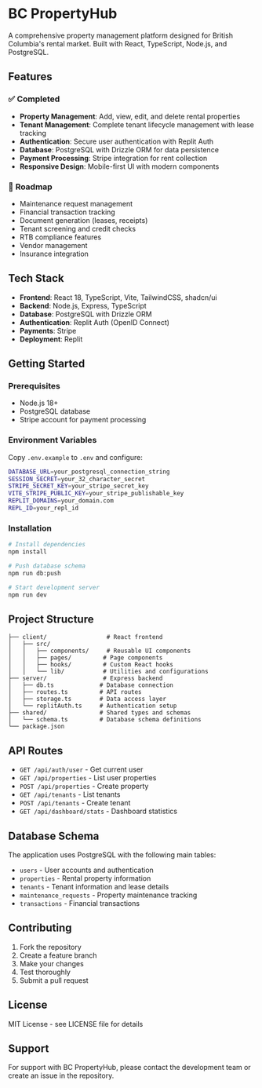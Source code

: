 # BC PropertyHub

A comprehensive property management platform designed for British Columbia's rental market. Built with React, TypeScript, Node.js, and PostgreSQL.

## Features

### ✅ **Completed**
- **Property Management**: Add, view, edit, and delete rental properties
- **Tenant Management**: Complete tenant lifecycle management with lease tracking
- **Authentication**: Secure user authentication with Replit Auth
- **Database**: PostgreSQL with Drizzle ORM for data persistence
- **Payment Processing**: Stripe integration for rent collection
- **Responsive Design**: Mobile-first UI with modern components

### 🚧 **Roadmap** 
- Maintenance request management
- Financial transaction tracking
- Document generation (leases, receipts)
- Tenant screening and credit checks
- RTB compliance features
- Vendor management
- Insurance integration

## Tech Stack

- **Frontend**: React 18, TypeScript, Vite, TailwindCSS, shadcn/ui
- **Backend**: Node.js, Express, TypeScript
- **Database**: PostgreSQL with Drizzle ORM
- **Authentication**: Replit Auth (OpenID Connect)
- **Payments**: Stripe
- **Deployment**: Replit

## Getting Started

### Prerequisites
- Node.js 18+
- PostgreSQL database
- Stripe account for payment processing

### Environment Variables
Copy `.env.example` to `.env` and configure:

```bash
DATABASE_URL=your_postgresql_connection_string
SESSION_SECRET=your_32_character_secret
STRIPE_SECRET_KEY=your_stripe_secret_key
VITE_STRIPE_PUBLIC_KEY=your_stripe_publishable_key
REPLIT_DOMAINS=your_domain.com
REPL_ID=your_repl_id
```

### Installation

```bash
# Install dependencies
npm install

# Push database schema
npm run db:push

# Start development server
npm run dev
```

## Project Structure

```
├── client/                 # React frontend
│   ├── src/
│   │   ├── components/     # Reusable UI components
│   │   ├── pages/         # Page components
│   │   ├── hooks/         # Custom React hooks
│   │   └── lib/           # Utilities and configurations
├── server/                # Express backend
│   ├── db.ts             # Database connection
│   ├── routes.ts         # API routes
│   ├── storage.ts        # Data access layer
│   └── replitAuth.ts     # Authentication setup
├── shared/               # Shared types and schemas
│   └── schema.ts         # Database schema definitions
└── package.json
```

## API Routes

- `GET /api/auth/user` - Get current user
- `GET /api/properties` - List user properties
- `POST /api/properties` - Create property
- `GET /api/tenants` - List tenants
- `POST /api/tenants` - Create tenant
- `GET /api/dashboard/stats` - Dashboard statistics

## Database Schema

The application uses PostgreSQL with the following main tables:
- `users` - User accounts and authentication
- `properties` - Rental property information
- `tenants` - Tenant information and lease details
- `maintenance_requests` - Property maintenance tracking
- `transactions` - Financial transactions

## Contributing

1. Fork the repository
2. Create a feature branch
3. Make your changes
4. Test thoroughly
5. Submit a pull request

## License

MIT License - see LICENSE file for details

## Support

For support with BC PropertyHub, please contact the development team or create an issue in the repository.